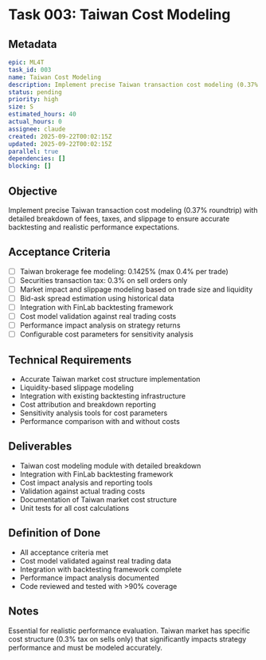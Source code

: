 # Task 003: Taiwan Cost Modeling

## Metadata
```yaml
epic: ML4T
task_id: 003
name: Taiwan Cost Modeling
description: Implement precise Taiwan transaction cost modeling (0.37% roundtrip)
status: pending
priority: high
size: S
estimated_hours: 40
actual_hours: 0
assignee: claude
created: 2025-09-22T00:02:15Z
updated: 2025-09-22T00:02:15Z
parallel: true
dependencies: []
blocking: []
```

## Objective
Implement precise Taiwan transaction cost modeling (0.37% roundtrip) with detailed breakdown of fees, taxes, and slippage to ensure accurate backtesting and realistic performance expectations.

## Acceptance Criteria
- [ ] Taiwan brokerage fee modeling: 0.1425% (max 0.4% per trade)
- [ ] Securities transaction tax: 0.3% on sell orders only
- [ ] Market impact and slippage modeling based on trade size and liquidity
- [ ] Bid-ask spread estimation using historical data
- [ ] Integration with FinLab backtesting framework
- [ ] Cost model validation against real trading costs
- [ ] Performance impact analysis on strategy returns
- [ ] Configurable cost parameters for sensitivity analysis

## Technical Requirements
- Accurate Taiwan market cost structure implementation
- Liquidity-based slippage modeling
- Integration with existing backtesting infrastructure
- Cost attribution and breakdown reporting
- Sensitivity analysis tools for cost parameters
- Performance comparison with and without costs

## Deliverables
- Taiwan cost modeling module with detailed breakdown
- Integration with FinLab backtesting framework
- Cost impact analysis and reporting tools
- Validation against actual trading costs
- Documentation of Taiwan market cost structure
- Unit tests for all cost calculations

## Definition of Done
- All acceptance criteria met
- Cost model validated against real trading data
- Integration with backtesting framework complete
- Performance impact analysis documented
- Code reviewed and tested with >90% coverage

## Notes
Essential for realistic performance evaluation. Taiwan market has specific cost structure (0.3% tax on sells only) that significantly impacts strategy performance and must be modeled accurately.